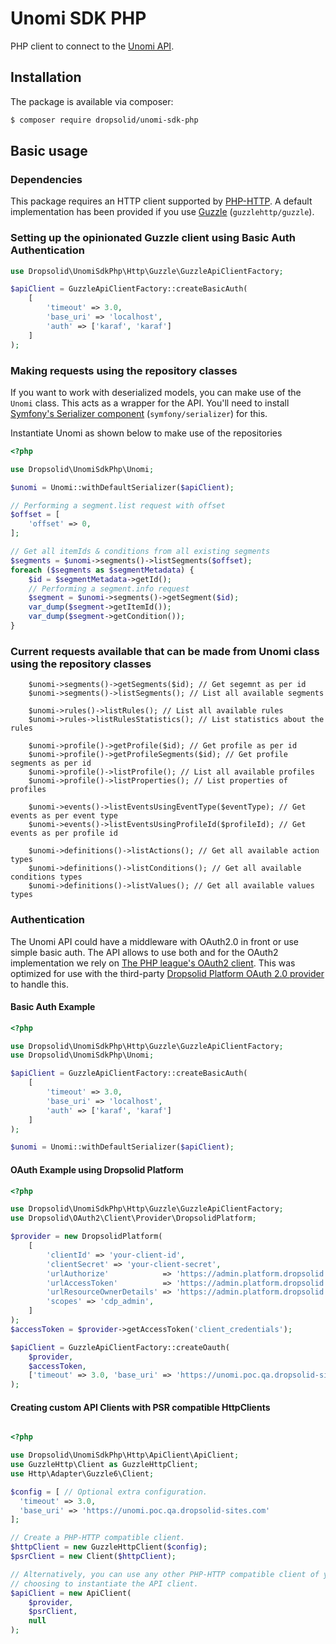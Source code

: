 # Unomi SDK PHP
PHP client to connect to the [Unomi API][unomi-docs].

## Installation
The package is available via composer:

```Bash
$ composer require dropsolid/unomi-sdk-php
```

## Basic usage

### Dependencies

This package requires an HTTP client supported by [PHP-HTTP][php-http-homepage].
A default implementation has been provided if you use [Guzzle][guzzle-homepage]
(`guzzlehttp/guzzle`).

### Setting up the opinionated Guzzle client using Basic Auth Authentication

```php
use Dropsolid\UnomiSdkPhp\Http\Guzzle\GuzzleApiClientFactory;

$apiClient = GuzzleApiClientFactory::createBasicAuth(
    [
        'timeout' => 3.0,
        'base_uri' => 'localhost',
        'auth' => ['karaf', 'karaf']
    ]
);
```

### Making requests using the repository classes

If you want to work with deserialized models, you can make use of the
`Unomi` class. This acts as a wrapper for the API. You'll need
to install [Symfony's Serializer component][symfony-serializer]
(`symfony/serializer`) for this.

Instantiate Unomi as shown below to make use of the repositories
 
```php
<?php

use Dropsolid\UnomiSdkPhp\Unomi;

$unomi = Unomi::withDefaultSerializer($apiClient);

// Performing a segment.list request with offset
$offset = [
    'offset' => 0,
];

// Get all itemIds & conditions from all existing segments
$segments = $unomi->segments()->listSegments($offset);
foreach ($segments as $segmentMetadata) {
    $id = $segmentMetadata->getId();
    // Performing a segment.info request
    $segment = $unomi->segments()->getSegment($id);
    var_dump($segment->getItemId());
    var_dump($segment->getCondition());
}

```
### Current requests available that can be made from Unomi class using the repository classes

```
    $unomi->segments()->getSegments($id); // Get segemnt as per id
    $unomi->segments()->listSegments(); // List all available segments

    $unomi->rules()->listRules(); // List all available rules
    $unomi->rules->listRulesStatistics(); // List statistics about the rules

    $unomi->profile()->getProfile($id); // Get profile as per id
    $unomi->profile()->getProfileSegments($id); // Get profile segments as per id
    $unomi->profile()->listProfile(); // List all available profiles
    $unomi->profile()->listProperties(); // List properties of profiles

    $unomi->events()->listEventsUsingEventType($eventType); // Get events as per event type
    $unomi->events()->listEventsUsingProfileId($profileId); // Get events as per profile id

    $unomi->definitions()->listActions(); // Get all available action types
    $unomi->definitions()->listConditions(); // Get all available conditions types
    $unomi->definitions()->listValues(); // Get all available values types
```

### Authentication

The Unomi API could have a middleware with OAuth2.0 in front or use simple basic auth. The API allows to use both and
for the OAuth2 implementation we rely on [The PHP league's OAuth2 client][league-oauth-homepage]. This was optimized
 for use with the third-party [Dropsolid Platform OAuth 2.0 provider][dropsolid-platform-oauth-2] to handle this.

#### Basic Auth Example
```php
<?php

use Dropsolid\UnomiSdkPhp\Http\Guzzle\GuzzleApiClientFactory;
use Dropsolid\UnomiSdkPhp\Unomi;

$apiClient = GuzzleApiClientFactory::createBasicAuth(
    [
        'timeout' => 3.0,
        'base_uri' => 'localhost',
        'auth' => ['karaf', 'karaf']
    ]
);

$unomi = Unomi::withDefaultSerializer($apiClient);

```

#### OAuth Example using Dropsolid Platform

```php
<?php

use Dropsolid\UnomiSdkPhp\Http\Guzzle\GuzzleApiClientFactory;
use Dropsolid\OAuth2\Client\Provider\DropsolidPlatform;

$provider = new DropsolidPlatform(
    [
        'clientId' => 'your-client-id',
        'clientSecret' => 'your-client-secret',
        'urlAuthorize'            => 'https://admin.platform.dropsolid.com/oauth/authorize',
        'urlAccessToken'          => 'https://admin.platform.dropsolid.com/oauth/token',
        'urlResourceOwnerDetails' => 'https://admin.platform.dropsolid.com/oauth/user.info',
        'scopes' => 'cdp_admin',
    ]
);
$accessToken = $provider->getAccessToken('client_credentials');

$apiClient = GuzzleApiClientFactory::createOauth(
    $provider,
    $accessToken,
    ['timeout' => 3.0, 'base_uri' => 'https://unomi.poc.qa.dropsolid-sites.com']
);

```

#### Creating custom API Clients with PSR compatible HttpClients

```php

<?php

use Dropsolid\UnomiSdkPhp\Http\ApiClient\ApiClient;
use GuzzleHttp\Client as GuzzleHttpClient;
use Http\Adapter\Guzzle6\Client;

$config = [ // Optional extra configuration.
  'timeout' => 3.0, 
  'base_uri' => 'https://unomi.poc.qa.dropsolid-sites.com'
];

// Create a PHP-HTTP compatible client.
$httpClient = new GuzzleHttpClient($config);
$psrClient = new Client($httpClient);

// Alternatively, you can use any other PHP-HTTP compatible client of your
// choosing to instantiate the API client.
$apiClient = new ApiClient(
    $provider,
    $psrClient,
    null
);
```

[unomi-docs]: https://unomi.apache.org/rest-api-doc/index.html
[php-http-homepage]: http://docs.php-http.org/en/latest/
[league-oauth-homepage]: http://oauth2-client.thephpleague.com/
[dropsolid-platform-oauth-2]: https://gitlab.com/dropsolid/oauth2-dropsolid-platform
[league-usage]: http://oauth2-client.thephpleague.com/usage/
[guzzle-homepage]: https://github.com/guzzle/guzzle
[symfony-serializer]: https://symfony.com/doc/current/components/serializer.html

